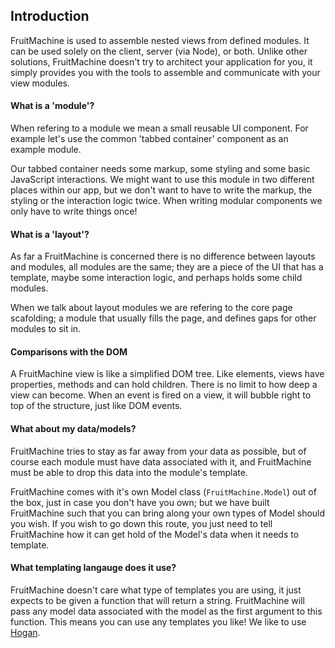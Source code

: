 ## Introduction

FruitMachine is used to assemble nested views from defined modules. It can be used solely on the client, server (via Node), or both. Unlike other solutions, FruitMachine doesn't try to architect your application for you, it simply provides you with the tools to assemble and communicate with your view modules.

#### What is a 'module'?

When refering to a module we mean a small reusable UI component. For example let's use the common 'tabbed container' component as an example module.

Our tabbed container needs some markup, some styling and some basic JavaScript interactions. We might want to use this module in two different places within our app, but we don't want to have to write the markup, the styling or the interaction logic twice. When writing modular components we only have to write things once!

#### What is a 'layout'?

As far a FruitMachine is concerned there is no difference between layouts and modules, all modules are the same; they are a piece of the UI that has a template, maybe some interaction logic, and perhaps holds some child modules.

When we talk about layout modules we are refering to the core page scafolding; a module that usually fills the page, and defines gaps for other modules to sit in.

#### Comparisons with the DOM

A FruitMachine view is like a simplified DOM tree. Like elements, views have properties, methods and can hold children. There is no limit to how deep a view can become. When an event is fired on a view, it will bubble right to top of the structure, just like DOM events.

#### What about my data/models?

FruitMachine tries to stay as far away from your data as possible, but of course each module must have data associated with it, and FruitMachine must be able to drop this data into the module's template.

FruitMachine comes with it's own Model class (`FruitMachine.Model`) out of the box, just in case you don't have you own; but we have built FruitMachine such that you can bring along your own types of Model should you wish. If you wish to go down this route, you just need to tell FruitMachine how it can get hold of the Model's data when it needs to template.

#### What templating langauge does it use?

FruitMachine doesn't care what type of templates you are using, it just expects to be given a function that will return a string. FruitMachine will pass any model data associated with the model as the first argument to this function. This means you can use any templates you like! We like to use [Hogan](http://twitter.github.io/hogan.js/).